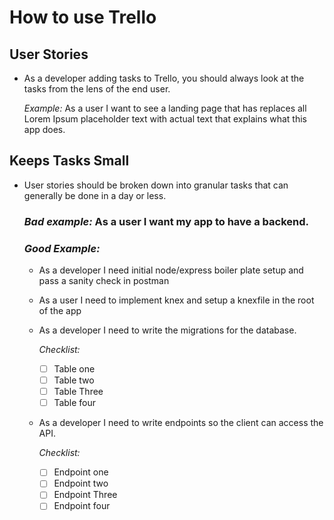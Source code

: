 # How to use Trello

## User Stories

-   As a developer adding tasks to Trello, you should always look at the tasks from the lens of the end user.

    _Example:_ As a user I want to see a landing page that has replaces all Lorem Ipsum placeholder text with actual text that explains what this app does.

## Keeps Tasks Small

-   User stories should be broken down into granular tasks that can generally be done in a day or less.

    ### _Bad example:_ As a user I want my app to have a backend.

    ### _Good Example:_

    -   As a developer I need initial node/express boiler plate setup and pass a sanity check in postman
    -   As a user I need to implement knex and setup a knexfile in the root of the app
    -   As a developer I need to write the migrations for the database.

        _Checklist:_

        -   [ ] Table one
        -   [ ] Table two
        -   [ ] Table Three
        -   [ ] Table four

    -   As a developer I need to write endpoints so the client can access the API.

        _Checklist:_

        -   [ ] Endpoint one
        -   [ ] Endpoint two
        -   [ ] Endpoint Three
        -   [ ] Endpoint four
